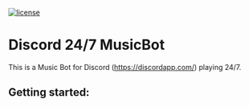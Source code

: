 [license]: https://img.shields.io/badge/license-Mozilla%20Public%20License%20Version%202.0-lightgrey.svg
[ ![license][] ](https://github.com/Kaufisch/Discord_24-7_MusicBot/blob/master/LICENSE)

# Discord 24/7 MusicBot
This is a Music Bot for Discord (https://discordapp.com/) playing 24/7.

## Getting started:
